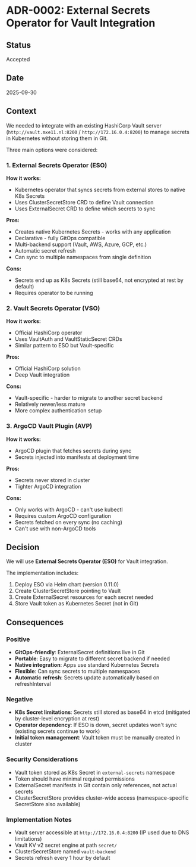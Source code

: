 # ADR-0002: External Secrets Operator for Vault Integration

## Status

Accepted

## Date

2025-09-30

## Context

We needed to integrate with an existing HashiCorp Vault server (`http://vault.mxe11.nl:8200` / `http://172.16.0.4:8200`) to manage secrets in Kubernetes without storing them in Git.

Three main options were considered:

### 1. External Secrets Operator (ESO)

**How it works:**
- Kubernetes operator that syncs secrets from external stores to native K8s Secrets
- Uses ClusterSecretStore CRD to define Vault connection
- Uses ExternalSecret CRD to define which secrets to sync

**Pros:**
- Creates native Kubernetes Secrets - works with any application
- Declarative - fully GitOps compatible
- Multi-backend support (Vault, AWS, Azure, GCP, etc.)
- Automatic secret refresh
- Can sync to multiple namespaces from single definition

**Cons:**
- Secrets end up as K8s Secrets (still base64, not encrypted at rest by default)
- Requires operator to be running

### 2. Vault Secrets Operator (VSO)

**How it works:**
- Official HashiCorp operator
- Uses VaultAuth and VaultStaticSecret CRDs
- Similar pattern to ESO but Vault-specific

**Pros:**
- Official HashiCorp solution
- Deep Vault integration

**Cons:**
- Vault-specific - harder to migrate to another secret backend
- Relatively newer/less mature
- More complex authentication setup

### 3. ArgoCD Vault Plugin (AVP)

**How it works:**
- ArgoCD plugin that fetches secrets during sync
- Secrets injected into manifests at deployment time

**Pros:**
- Secrets never stored in cluster
- Tighter ArgoCD integration

**Cons:**
- Only works with ArgoCD - can't use kubectl
- Requires custom ArgoCD configuration
- Secrets fetched on every sync (no caching)
- Can't use with non-ArgoCD tools

## Decision

We will use **External Secrets Operator (ESO)** for Vault integration.

The implementation includes:

1. Deploy ESO via Helm chart (version 0.11.0)
2. Create ClusterSecretStore pointing to Vault
3. Create ExternalSecret resources for each secret needed
4. Store Vault token as Kubernetes Secret (not in Git)

## Consequences

### Positive

- **GitOps-friendly**: ExternalSecret definitions live in Git
- **Portable**: Easy to migrate to different secret backend if needed
- **Native integration**: Apps use standard Kubernetes Secrets
- **Flexible**: Can sync secrets to multiple namespaces
- **Automatic refresh**: Secrets update automatically based on refreshInterval

### Negative

- **K8s Secret limitations**: Secrets still stored as base64 in etcd (mitigated by cluster-level encryption at rest)
- **Operator dependency**: If ESO is down, secret updates won't sync (existing secrets continue to work)
- **Initial token management**: Vault token must be manually created in cluster

### Security Considerations

- Vault token stored as K8s Secret in `external-secrets` namespace
- Token should have minimal required permissions
- ExternalSecret manifests in Git contain only references, not actual secrets
- ClusterSecretStore provides cluster-wide access (namespace-specific SecretStore also available)

### Implementation Notes

- Vault server accessible at `http://172.16.0.4:8200` (IP used due to DNS limitations)
- Vault KV v2 secret engine at path `secret/`
- ClusterSecretStore named `vault-backend`
- Secrets refresh every 1 hour by default
